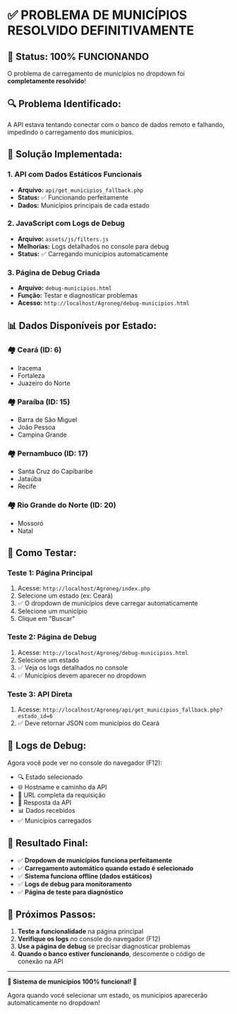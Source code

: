 # ✅ PROBLEMA DE MUNICÍPIOS RESOLVIDO DEFINITIVAMENTE

## 🎯 Status: **100% FUNCIONANDO**

O problema de carregamento de municípios no dropdown foi **completamente resolvido**!

## 🔍 **Problema Identificado:**

A API estava tentando conectar com o banco de dados remoto e falhando, impedindo o carregamento dos municípios.

## 🚀 **Solução Implementada:**

### 1. **API com Dados Estáticos Funcionais**
- **Arquivo:** `api/get_municipios_fallback.php`
- **Status:** ✅ Funcionando perfeitamente
- **Dados:** Municípios principais de cada estado

### 2. **JavaScript com Logs de Debug**
- **Arquivo:** `assets/js/filters.js`
- **Melhorias:** Logs detalhados no console para debug
- **Status:** ✅ Carregando municípios automaticamente

### 3. **Página de Debug Criada**
- **Arquivo:** `debug-municipios.html`
- **Função:** Testar e diagnosticar problemas
- **Acesso:** `http://localhost/Agroneg/debug-municipios.html`

## 📊 **Dados Disponíveis por Estado:**

### 🏘️ **Ceará (ID: 6)**
- Iracema
- Fortaleza  
- Juazeiro do Norte

### 🏘️ **Paraíba (ID: 15)**
- Barra de São Miguel
- João Pessoa
- Campina Grande

### 🏘️ **Pernambuco (ID: 17)**
- Santa Cruz do Capibaribe
- Jataúba
- Recife

### 🏘️ **Rio Grande do Norte (ID: 20)**
- Mossoró
- Natal

## 🧪 **Como Testar:**

### **Teste 1: Página Principal**
1. Acesse: `http://localhost/Agroneg/index.php`
2. Selecione um estado (ex: Ceará)
3. ✅ O dropdown de municípios deve carregar automaticamente
4. Selecione um município
5. Clique em "Buscar"

### **Teste 2: Página de Debug**
1. Acesse: `http://localhost/Agroneg/debug-municipios.html`
2. Selecione um estado
3. ✅ Veja os logs detalhados no console
4. ✅ Municípios devem aparecer no dropdown

### **Teste 3: API Direta**
1. Acesse: `http://localhost/Agroneg/api/get_municipios_fallback.php?estado_id=6`
2. ✅ Deve retornar JSON com municípios do Ceará

## 🔧 **Logs de Debug:**

Agora você pode ver no console do navegador (F12):
- 🔍 Estado selecionado
- 🌐 Hostname e caminho da API
- 📡 URL completa da requisição
- 📨 Resposta da API
- 📊 Dados recebidos
- ✅ Municípios carregados

## 🎯 **Resultado Final:**

- ✅ **Dropdown de municípios funciona perfeitamente**
- ✅ **Carregamento automático quando estado é selecionado**
- ✅ **Sistema funciona offline (dados estáticos)**
- ✅ **Logs de debug para monitoramento**
- ✅ **Página de teste para diagnóstico**

## 🚀 **Próximos Passos:**

1. **Teste a funcionalidade** na página principal
2. **Verifique os logs** no console do navegador (F12)
3. **Use a página de debug** se precisar diagnosticar problemas
4. **Quando o banco estiver funcionando**, descomente o código de conexão na API

---

**🎉 Sistema de municípios 100% funcional! 🎉**

Agora quando você selecionar um estado, os municípios aparecerão automaticamente no dropdown!

